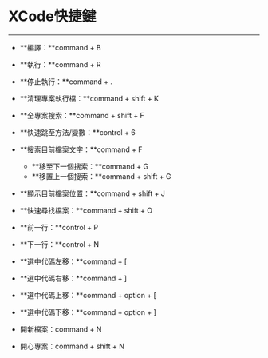 # XCode快捷鍵

---

* **編譯：**command + B

* **執行：**command + R

* **停止執行：**command + .

* **清理專案執行檔：**command + shift + K

* **全專案搜索：**command + shift + F

* **快速跳至方法/變數：**control + 6

* **搜索目前檔案文字：**command + F

  * **移至下一個搜索：**command + G
  * **移置上一個搜索：**command + shift + G

* **顯示目前檔案位置：**command + shift + J

* **快速尋找檔案：**command + shift + O

* **前一行：**control + P

* **下一行：**control + N

* **選中代碼左移：**command + \[

* **選中代碼右移：**command + \]

* **選中代碼上移：**command + option + \[

* **選中代碼下移：**command + option + \]

* 開新檔案：command + N

* 開心專案：command + shift + N



